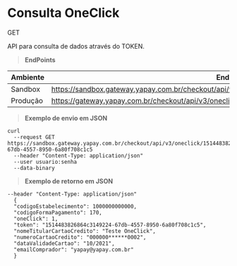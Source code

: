 # Consulta OneClick

<span class="get">GET</span>

API para consulta de dados através do TOKEN.

> **EndPoints**

Ambiente | Endereço
-------- | ---------
Sandbox  |https://sandbox.gateway.yapay.com.br/checkout/api/v3/oneclicl/«codigoEstabelecimento»/«numeroPedido»
Produção |https://gateway.yapay.com.br/checkout/api/v3/oneclick/«codigoEstabelecimento»/«numeroPedido»

> **Exemplo de envio em JSON**

```curl
curl
  --request GET https://sandbox.gateway.yapay.com.br/checkout/api/v3/oneclick/1514483826864c3149224-67db-4557-8950-6a80f708c1c5
  --header "Content-Type: application/json"
  --user usuario:senha
  --data-binary
```

> **Exemplo de retorno em JSON**

```curl
--header "Content-Type: application/json"
  { 
  "codigoEstabelecimento": 1000000000000,
  "codigoFormaPagamento": 170,
  "oneClick": 1,
  "token": "1514483826864c3149224-67db-4557-8950-6a80f708c1c5",
  "nomeTitularCartaoCredito": "Teste OneClick",
  "numeroCartaoCredito": "000000******0002",
  "dataValidadeCartao": "10/2021",
  "emailComprador": "yapay@yapay.com.br"
  }
```



